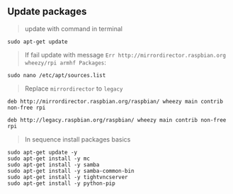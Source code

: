 ## Update packages

> update with command in terminal
```
sudo apt-get update
```
> If fail update with message `Err http://mirrordirector.raspbian.org wheezy/rpi armhf Packages`:
```
sudo nano /etc/apt/sources.list
```
> Replace `mirrordirector` to `legacy`
```
deb http://mirrordirector.raspbian.org/raspbian/ wheezy main contrib non-free rpi
```
```
deb http://legacy.raspbian.org/raspbian/ wheezy main contrib non-free rpi
```
> In sequence install packages basics
```
sudo apt-get update -y
sudo apt-get install -y mc
sudo apt-get install -y samba
sudo apt-get install -y samba-common-bin
sudo apt-get install -y tightvncserver
sudo apt-get install -y python-pip
```
